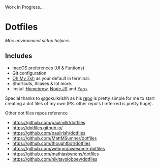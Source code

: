 Work in Progress...

# Dotfiles

*Mac environment setup helpers*

## Includes

- macOS preferences (UI & Funtions)
- Git configuration
- [Oh My Zsh](https://github.com/robbyrussell/oh-my-zsh) as your default in terminal.
- Shortcuts, Aliases & lot more.
- Install [Homebrew](http://brew.sh/), [Node.JS](https://nodejs.org/en/) and [Yarn](https://yarnpkg.com/).

Special thanks to @gokulkrishh as his [repo](https://github.com/gokulkrishh/dotfiles) is pretty simple for me to start creating a dot files of my own (PS. other repo's I referred is pretty huge).

Other dot files repos reference
- https://github.com/paulmillr/dotfiles
- https://dotfiles.github.io/
- https://github.com/paulirish/dotfiles
- https://github.com/MattMSumner/dotfiles
- https://github.com/thoughtbot/dotfiles
- https://github.com/webpro/awesome-dotfiles
- https://github.com/mathiasbynens/dotfiles
- https://github.com/nikitavoloboev/dotfiles

